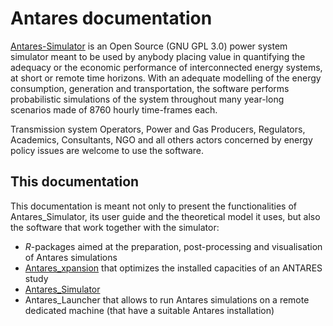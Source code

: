 # Antares documentation
[Antares-Simulator](https://antares-simulator.org/) is an Open Source (GNU GPL 3.0) power system simulator
meant to be used by anybody placing value in quantifying the adequacy or
the economic performance of interconnected energy systems, at short or remote time horizons.
With an adequate modelling of the energy consumption, generation and transportation,
the software performs probabilistic simulations of the system throughout many year-long
scenarios made of 8760 hourly time-frames each.

Transmission system Operators, Power and Gas Producers, Regulators, Academics,
Consultants, NGO and all others actors concerned by energy policy issues are welcome to use the software. 

## This documentation
This documentation is meant not only to present the functionalities of Antares_Simulator, its user guide and the theoretical 
model it uses, but also the software that work together with the simulator:

- _R_-packages aimed at the preparation, post-processing and visualisation of Antares simulations
- [Antares_xpansion](antares-xpansion.readthedocs.io) that optimizes the installed capacities of an ANTARES study
- [Antares_Simulator](antares-xpansion.readthedocs.io)
- Antares_Launcher that allows to run Antares simulations on a remote dedicated machine (that have a suitable Antares installation)
